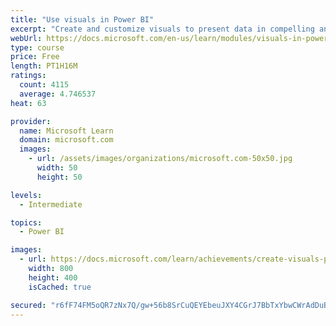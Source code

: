 ```yaml
---
title: "Use visuals in Power BI"
excerpt: "Create and customize visuals to present data in compelling and insightful ways."
webUrl: https://docs.microsoft.com/en-us/learn/modules/visuals-in-power-bi/
type: course
price: Free
length: PT1H16M
ratings:
  count: 4115
  average: 4.746537
heat: 63

provider:
  name: Microsoft Learn
  domain: microsoft.com
  images:
    - url: /assets/images/organizations/microsoft.com-50x50.jpg
      width: 50
      height: 50

levels:
  - Intermediate

topics:
  - Power BI

images:
  - url: https://docs.microsoft.com/learn/achievements/create-visuals-power-bi-desktop-social.png
    width: 800
    height: 400
    isCached: true

secured: "r6fF74FM5oQR7zNx7Q/gw+56b8SrCuQEYEbeuJXY4CGrJ7BbTxYbwCWrAdDuBt52RoYD4Uc14MebQxCgPz4S2pCXYoZj6YTFmoVd06dY/tj5ijCEobhbwZDPPZL8vxqOvjKLo5diZJWDtdQkMru0eOrDnRGHHQeE373T+z+tTxuX7tkWOGE5f6P8ljg8DHrUhaOM2NYGrJWBV7uFYMRZZbb4jHKBKKquUZc0SzPbd6JQUjP2OBdmJOfr0uMIEeBXDZApl7onFn/e5XA0NkgJQVfBfmyjiMCFxYZLL4opz8Rsi2ov9+lW32t9FjptEJ16cKU9GLSrxtDNFkVmxFcvvubQ8uIZyuz6RB+sU5UlEkq2G/+aHYLYrpANaYLwFPYH19bgncvr2nELnyG+Gj/DXiBo1lIkp5Zqlt1/cJTAqN0=;MoTjHr//5v1yAzyWDBWBvw=="
---
```


